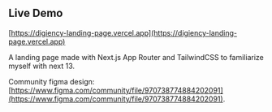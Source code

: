 ## Live Demo
[https://digiency-landing-page.vercel.app](https://digiency-landing-page.vercel.app)

A landing page made with Next.js App Router and TailwindCSS to familiarize myself with next 13.

Community figma design: [https://www.figma.com/community/file/970738774884202091](https://www.figma.com/community/file/970738774884202091).
